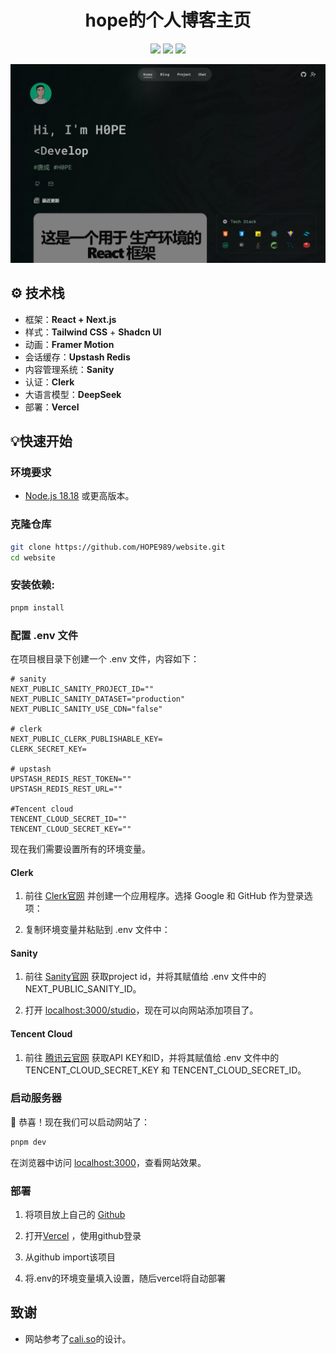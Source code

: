 <h1 align="center">hope的个人博客主页</h1>

<p align="center">
  <img src="https://img.shields.io/badge/License-MIT-orange"/>
  <img src="https://img.shields.io/badge/PRs-Welcome-brightgreen"/>
  <img src="https://img.shields.io/badge/Powered%20by-React-blue"/>
</p>

![home page picture](/public/images/home.png)

## ⚙️ 技术栈

- 框架：**React + Next.js**
- 样式：**Tailwind CSS** + **Shadcn UI**
- 动画：**Framer Motion**
- 会话缓存：**Upstash Redis**
- 内容管理系统：**Sanity**
- 认证：**Clerk**
- 大语言模型：**DeepSeek**
- 部署：**Vercel**

## 💡快速开始

### 环境要求

- [Node.js 18.18](https://nodejs.org/) 或更高版本。

### 克隆仓库

```bash
git clone https://github.com/HOPE989/website.git
cd website
```

### 安装依赖:

```bash
pnpm install
```

### 配置 .env 文件

在项目根目录下创建一个 .env 文件，内容如下：

```
# sanity
NEXT_PUBLIC_SANITY_PROJECT_ID=""
NEXT_PUBLIC_SANITY_DATASET="production"
NEXT_PUBLIC_SANITY_USE_CDN="false"

# clerk
NEXT_PUBLIC_CLERK_PUBLISHABLE_KEY=
CLERK_SECRET_KEY=

# upstash
UPSTASH_REDIS_REST_TOKEN=""
UPSTASH_REDIS_REST_URL=""

#Tencent cloud
TENCENT_CLOUD_SECRET_ID=""
TENCENT_CLOUD_SECRET_KEY=""

```

现在我们需要设置所有的环境变量。

#### Clerk

1. 前往 [Clerk官网](https://clerk.com/) 并创建一个应用程序。选择 Google 和 GitHub 作为登录选项：

2. 复制环境变量并粘贴到 .env 文件中：

#### Sanity

1. 前往 [Sanity官网](https://www.sanity.io/manage) 获取project id，并将其赋值给 .env 文件中的 NEXT_PUBLIC_SANITY_ID。

2. 打开 [localhost:3000/studio](http://localhost:3333/studio)，现在可以向网站添加项目了。

#### Tencent Cloud
1. 前往 [腾讯云官网](https://cloud.tencent.com/document/product/1772/115970) 获取API KEY和ID，并将其赋值给 .env 文件中的 TENCENT_CLOUD_SECRET_KEY 和 TENCENT_CLOUD_SECRET_ID。


### 启动服务器

🎉 恭喜！现在我们可以启动网站了：

```bash
pnpm dev
```

在浏览器中访问 [localhost:3000](http://localhost:3000)，查看网站效果。

### 部署

1. 将项目放上自己的 [Github](https://github.com/)

2. 打开[Vercel](https://vercel.com/) ，使用github登录

3. 从github import该项目

4. 将.env的环境变量填入设置，随后vercel将自动部署

## 致谢

- 网站参考了[cali.so](https://cali.so/)的设计。

